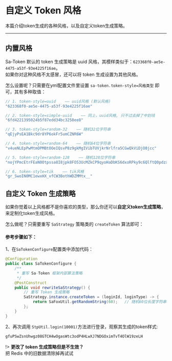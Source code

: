 # 自定义 Token 风格

本篇介绍token生成的各种风格，以及自定义token生成策略。

--- 


## 内置风格

Sa-Token 默认的 token 生成策略是 uuid 风格，其模样类似于：`623368f0-ae5e-4475-a53f-93e4225f16ae`。<br>
如果你对这种风格不太感冒，还可以将 token 生成设置为其他风格。

怎么设置呢？只需要在yml配置文件里设置 `sa-token.token-style=风格类型` 即可，其有多种取值： 

``` java
// 1. token-style=uuid    —— uuid风格 (默认风格)
"623368f0-ae5e-4475-a53f-93e4225f16ae"

// 2. token-style=simple-uuid    —— 同上，uuid风格, 只不过去掉了中划线
"6fd4221395024b5f87edd34bc3258ee8"

// 3. token-style=random-32    —— 随机32位字符串
"qEjyPsEA1Bkc9dr8YP6okFr5umCZNR6W"

// 4. token-style=random-64    —— 随机64位字符串
"v4ueNLEpPwMtmOPMBtOOeIQsvP8z9gkMgIVibTUVjkrNrlfra5CGwQkViDjO8jcc"

// 5. token-style=random-128    —— 随机128位字符串
"nojYPmcEtrFEaN0Otpssa8I8jpk8FO53UcMZkCP9qyoHaDbKS6dxoRPky9c6QlftQ0pdzxRGXsKZmUSrPeZBOD6kJFfmfgiRyUmYWcj4WU4SSP2ilakWN1HYnIuX0Olj"

// 6. token-style=tik    —— tik风格
"gr_SwoIN0MC1ewxHX_vfCW3BothWDZMMtx__"
```


## 自定义 Token 生成策略

如果你觉着以上风格都不是你喜欢的类型，那么你还可以**自定义token生成策略**，来定制化token生成风格。 <br>

怎么做呢？只需要重写 `SaStrategy` 策略类的 `createToken` 算法即可：


#### 参考步骤如下：
1、在`SaTokenConfigure`配置类中添加代码：
``` java 
@Configuration
public class SaTokenConfigure {
    /**
     * 重写 Sa-Token 框架内部算法策略 
     */
    @PostConstruct
    public void rewriteSaStrategy() {
    	// 重写 Token 生成策略 
    	SaStrategy.instance.createToken = (loginId, loginType) -> {
    		return SaFoxUtil.getRandomString(60);	// 随机60位长度字符串
    	};
    }
}
```

2、再次调用 `StpUtil.login(10001)`方法进行登录，观察其生成的token样式:
``` java
gfuPSwZsnUhwgz08GTCH4wOgasWtc3odP4HLwXJ7NDGOximTvT4OlW19zeLH
```

!> **更改了 token 生成策略但是不生效？**<br> 把 Redis 中的旧数据清除掉再试试

